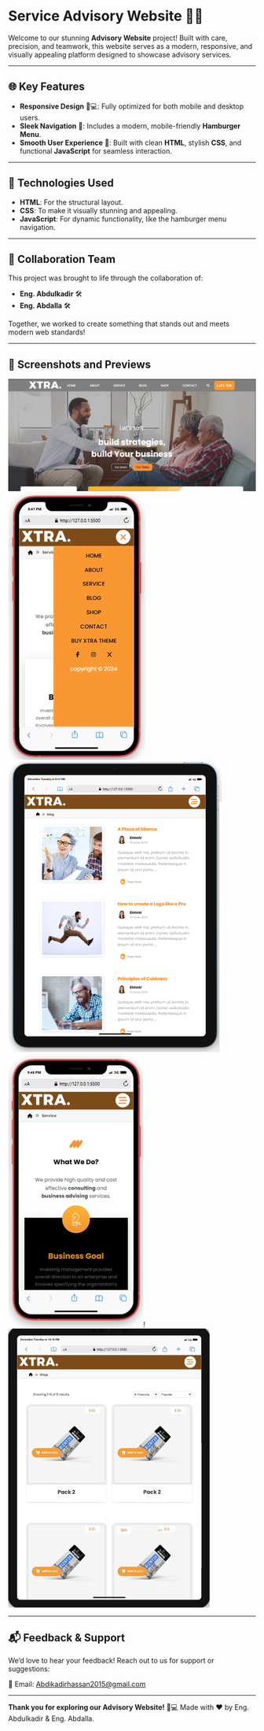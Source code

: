 # Service Advisory Website 📘✨
Welcome to our stunning **Advisory Website** project! Built with care, precision, and teamwork, this website serves as a modern, responsive, and visually appealing platform designed to showcase advisory services.

-----------------------------------

## 🌐 Key Features

- **Responsive Design** 📱💻: Fully optimized for both mobile and desktop users.
- **Sleek Navigation** 🧭: Includes a modern, mobile-friendly **Hamburger Menu**.
- **Smooth User Experience** 🎨: Built with clean **HTML**, stylish **CSS**, and functional **JavaScript** for seamless interaction.

-----------------------------------

## 🔧 Technologies Used

- **HTML**: For the structural layout.
- **CSS**: To make it visually stunning and appealing.
- **JavaScript**: For dynamic functionality, like the hamburger menu navigation.

-----------------------------------

## 🤝 Collaboration Team

This project was brought to life through the collaboration of:

- **Eng. Abdulkadir** 🛠️
- **Eng. Abdalla** 🛠️

Together, we worked to create something that stands out and meets modern web standards!

-----------------------------------

## 📸 Screenshots and Previews

![alt text](Home-page.png)![alt text](menu.png) ![alt text](table.PNG) ![alt text](mobile-respon.png)! ![alt text](Assets/tb2.jpg)

-----------------------------------


## 📬 Feedback & Support

We’d love to hear your feedback! Reach out to us for support or suggestions:

📧 Email: [Abdikadirhassan2015@gmail.com](devabdulla252@gmail.com)

-----------------------------------

**Thank you for exploring our Advisory Website!** 🌟💻
Made with ❤️ by Eng. Abdulkadir & Eng. Abdalla.
```